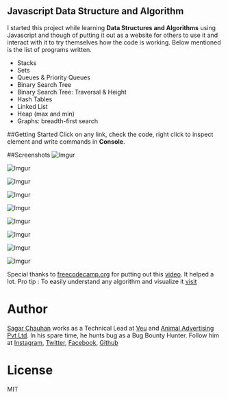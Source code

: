 ## Javascript Data Structure and Algorithm

I started this project while learning **Data Structures and Algorithms** using Javascript and though of putting it out as a website for others to use it and interact with it to try themselves how the code is working.
Below mentioned is the list of programs written.

- Stacks
- Sets
- Queues & Priority Queues
- Binary Search Tree
- Binary Search Tree: Traversal & Height
- Hash Tables
- Linked List
- Heap (max and min)
- Graphs: breadth-first search

##Getting Started
Click on any link, check the code, right click to inspect element and write commands in **Console**.

##Screenshots
![Imgur](https://i.imgur.com/bUSw9ZY.png)

![Imgur](https://i.imgur.com/JzTS9z8.png)

![Imgur](https://i.imgur.com/Qzxu6vP.png)

![Imgur](https://i.imgur.com/aRpE4U7.png)

![Imgur](https://i.imgur.com/VoO0J2y.png)

![Imgur](https://i.imgur.com/33COo45.png)

![Imgur](https://i.imgur.com/H88PwY1.png)

![Imgur](https://i.imgur.com/NKEEdge.png)

![Imgur](https://i.imgur.com/6HBcJVt.png)

Special thanks to [freecodecamp.org](https://www.freecodecamp.org/) for putting out this [video](https://www.youtube.com/watch?v=t2CEgPsws3U). It helped a lot. 
Pro tip : To easily understand any algorithm and visualize it [visit](https://www.cs.usfca.edu/~galles/visualization/Algorithms.html) 

# Author

 [Sagar Chauhan](https://twitter.com/chauhansahab005) works as a Technical Lead at [Veu](https://www.theveu.com) and [Animal Advertising Pvt Ltd](https://www.weareanimal.co).
 In his spare time, he hunts bug as a Bug Bounty Hunter.
 Follow him at [Instagram](https://www.instagram.com/chauhansahab005/), [Twitter](https://twitter.com/chauhansahab005),  [Facebook](https://facebook.com/sagar.chauhan3),
[Github](https://github.com/sagarchauhan005)

# License
MIT
